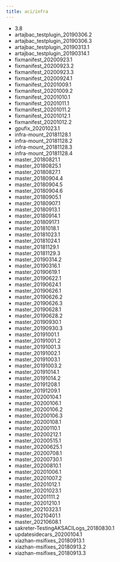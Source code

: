 ```yaml
---
title: aci/infra
---
```

- 3.8
- artajbac_testplugin_20190306.2
- artajbac_testplugin_20190306.3
- artajbac_testplugin_20190313.1
- artajbac_testplugin_20190314.1
- fixmanifest_20200923.1
- fixmanifest_20200923.2
- fixmanifest_20200923.3
- fixmanifest_20200924.1
- fixmanifest_20201009.1
- fixmanifest_20201009.2
- fixmanifest_20201010.1
- fixmanifest_20201011.1
- fixmanifest_20201011.2
- fixmanifest_20201012.1
- fixmanifest_20201012.2
- gpufix_20201023.1
- infra-mount_20181128.1
- infra-mount_20181128.2
- infra-mount_20181128.3
- infra-mount_20181128.4
- master_20180821.1
- master_20180825.1
- master_20180827.1
- master_20180904.4
- master_20180904.5
- master_20180904.6
- master_20180905.1
- master_20180907.1
- master_20180913.1
- master_20180914.1
- master_20180917.1
- master_20181018.1
- master_20181023.1
- master_20181024.1
- master_20181129.1
- master_20181129.3
- master_20190314.2
- master_20190316.1
- master_20190619.1
- master_20190622.1
- master_20190624.1
- master_20190626.1
- master_20190626.2
- master_20190626.3
- master_20190628.1
- master_20190628.2
- master_20190930.1
- master_20190930.3
- master_20191001.1
- master_20191001.2
- master_20191001.3
- master_20191002.1
- master_20191003.1
- master_20191003.2
- master_20191014.1
- master_20191014.2
- master_20191208.1
- master_20191209.1
- master_20200104.1
- master_20200106.1
- master_20200106.2
- master_20200106.3
- master_20200108.1
- master_20200110.1
- master_20200212.1
- master_20200515.1
- master_20200625.1
- master_20200708.1
- master_20200730.1
- master_20200810.1
- master_20201006.1
- master_20201007.2
- master_20201012.1
- master_20201023.1
- master_20201111.2
- master_20201210.1
- master_20210323.1
- master_20210401.1
- master_20210608.1
- sakreter-TestingAKSACILogs_20180830.1
- updatesidecars_20200104.1
- xiazhan-msifixes_20180913.1
- xiazhan-msifixes_20180913.2
- xiazhan-msifixes_20180913.3
